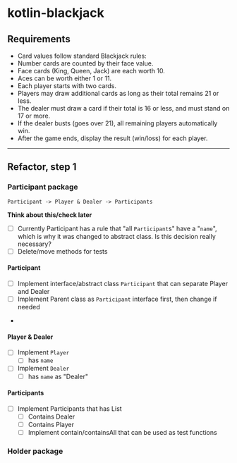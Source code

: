 # kotlin-blackjack

## Requirements

- Card values follow standard Blackjack rules:
- Number cards are counted by their face value.
- Face cards (King, Queen, Jack) are each worth 10.
- Aces can be worth either 1 or 11.
- Each player starts with two cards.
- Players may draw additional cards as long as their total remains 21 or less.
- The dealer must draw a card if their total is 16 or less, and must stand on 17 or more.
- If the dealer busts (goes over 21), all remaining players automatically win.
- After the game ends, display the result (win/loss) for each player.

---

## Refactor, step 1

### Participant package
```
Participant -> Player & Dealer -> Participants
```

**Think about this/check later**
- [ ] Currently Participant has a rule that "all `Participant`s" have a "`name`", which is why it was changed to abstract class. Is this decision really necessary?
- [ ] Delete/move methods for tests

#### Participant
- [ ] Implement interface/abstract class `Participant` that can separate Player and Dealer
- [ ] Implement Parent class as `Participant` interface first, then change if needed
- 
#### Player & Dealer
- [ ] Implement `Player`
  - [ ] has `name`
- [ ] Implement `Dealer`
  - [ ] has `name` as "Dealer"

#### Participants
- [ ] Implement Participants that has List<Participant>
  - [ ] Contains Dealer
  - [ ] Contains Player
  - [ ] Implement contain/containsAll that can be used as test functions

### Holder package


